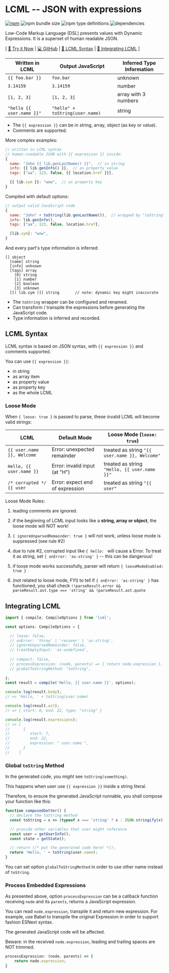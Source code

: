 # LCML -- JSON with expressions

[![npm](https://img.shields.io/npm/v/lcml)](https://www.npmjs.com/package/lcml)
![npm bundle size](https://img.shields.io/bundlephobia/min/lcml) ![npm type definitions](https://img.shields.io/npm/types/lcml) ![dependencies](https://img.shields.io/badge/dependencies-0-green)

Low-Code Markup Language (DSL) presents values with Dynamic Expressions. It is a superset of human readable JSON.

[ [👯 Try it Now](https://lyonbot.github.io/lcml/) | [💻 GitHub](https://github.com/lyonbot/lcml) | [📓 LCML Syntax](https://github.com/lyonbot/lcml/tree/main/packages/lcml#lcml-syntax) | [📓 Integrating LCML](https://github.com/lyonbot/lcml/tree/main/packages/lcml#integrating-lcml) ]

| Written in LCML           | Output JavaScript               | Inferred Type Information |
| ------------------------- | ------------------------------- | ------------------------- |
| `{{ foo.bar }}`           | `foo.bar`                       | unknown                   |
| `3.14159`                 | `3.14159`                       | number                    |
| `[1, 2, 3]`               | `[1, 2, 3]`                     | array with 3 numbers      |
| `"hello {{ user.name }}"` | `"hello" + toString(user.name)` | string                    |

- The `{{ expression }}` can be in string, array, object (as key or value).
- Comments are supported.

More complex examples:

```js
// written in LCML syntax
// human-readable JSON with {{ expression }} inside:
{
  name: "John {{ lib.genLastName() }}",  // in string
  info: {{ lib.genInfo() }},  // as property value
  tags: ["aa", 123, false, {{ location.href }}],

  {{ lib.sym }}: "wow",  // as property key
}
```

Compiled with default options:

```js
// output valid JavaScript code
{
  name: "John" + toString(lib.genLastName()),  // wrapped by "toString"
  info: lib.genInfo(),
  tags: ["aa", 123, false, location.href],

  [lib.sym]: "wow",
}
```

And every part's type information is inferred:

```
[] object
  [name] string
  [info] unknown
  [tags] array
    [0] string
    [1] number
    [2] boolean
    [3] unknown
  [[( lib.sym )]] string       // note: dynamic key might inaccurate
```

- The `toString` wrapper can be configured and renamed.
- Can transform / transpile the expressions before generating the JavaScript code.
- Type information is inferred and recorded.

## LCML Syntax

LCML syntax is based on JSON syntax, with `{{ expression }}` and comments supported.

You can use `{{ expression }}`:

- in string
- as array item
- as property value
- as property key
- as the whole LCML

### Loose Mode

When `{ loose: true }` is passed to parse, these invalid LCML will become valid strings:

| LCML | Default Mode | Loose Mode (`loose: true`) |
|------|--------------|------------|
| `{{ user.name }}, Welcome` | Error: unexpected remainder | treated as string `"{{ user.name }}, Welcome"` |
| `Hello, {{ user.name }}` | Error: invalid input (at "H") | treated as string `"Hello, {{ user.name }}"` |
| `/* corrupted */ {{ user` | Error: expect end of expression | treated as string `"{{ user"` |

Loose Mode Rules:

1. leading comments are ignored.

2. if the beginning of LCML input looks like a **string, array or object**, 
 the loose mode will NOT work!

3. `{ ignoreUnparsedRemainder: true }` will not work, unless loose mode is suppressed (see rule #2)

4. due to rule #2, corrupted input like *`{ hello: `* will cause a Error. To treat it as string, set `{ onError: 'as-string' }` -- this can be dangerous!

5. if loose mode works successfully, parser will return `{ looseModeEnabled: true }`

6. (not related to loose mode, FYI) to tell if `{ onError: 'as-string' }` has functioned, you shall check `!!parseResult.error && parseResult.ast.type === 'string' && !parseResult.ast.quote`

## Integrating LCML

```ts
import { compile, CompileOptions } from 'lcml';

const options: CompileOptions = {

  // loose: false,
  // onError: 'throw' | 'recover' | 'as-string',
  // ignoreUnparsedRemainder: false,
  // treatEmptyInput: 'as-undefined',
  
  // compact: false,
  // processExpression: (node, parents) => { return node.expression },
  // globalToStringMethod: "toString",
  
};
const result = compile('Hello, {{ user.name }}', options);

console.log(result.body);
// => 'Hello, ' + toString(user.name)

console.log(result.ast);
// => { start: 0, end: 22, type: "string" }

console.log(result.expressions);
// => [
//      {
//         start: 7,
//         end: 22,
//         expression: " user.name ",
//      }
//    ]
```

### Global `toString` Method

In the generated code, you _might_ see `toString(something)`.

This happens when user use `{{ expression }}` inside a string literal.

Therefore, to ensure the generated JavaScript runnable, you shall compose your function like this:

```js
function composedGetter() {
  // declare the toString method
  const toString = x => (typeof x === 'string' ? x : JSON.stringify(x));

  // provide other variables that user might reference
  const user = getUserInfo();
  const state = getState();

  // return (/* put the generated code here! */);
  return 'Hello, ' + toString(user.name);
}
```

You can set option `globalToStringMethod` in order to use other name instead of `toString`.

### Process Embedded Expressions

As presented above, option `processExpression` can be a callback function receiving `node` and its `parents`,
returns a JavaScript expression.

You can read `node.expression`, transpile it and return new expression.
For example, use Babel to transpile the original Expression in order to support fashion ESNext syntax.

The generated JavaScript code will be affected. 

Beware: in the received `node.expression`, leading and trailing spaces are NOT trimmed.

```js
processExpression: (node, parents) => {
    return node.expression;
}
```
